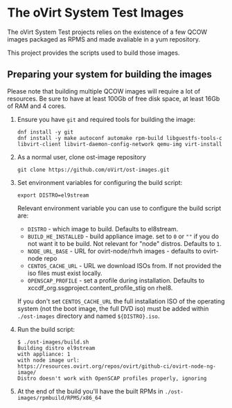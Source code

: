 # The oVirt System Test Images

The oVirt System Test projects relies on the existence of a few QCOW images packaged as RPMS
and made avaliable in a yum repository.

This project provides the scripts used to build those images.

## Preparing your system for building the images

Please note that building multiple QCOW images will require a lot of resources.
Be sure to have at least 100Gb of free disk space, at least 16Gb of RAM and 4 cores.

1. Ensure you have `git` and required tools for building the image:

   ```console
   dnf install -y git
   dnf install -y make autoconf automake rpm-build libguestfs-tools-c libvirt-client libvirt-daemon-config-network qemu-img virt-install
   ```

2. As a normal user, clone ost-image repository

   ```console
   git clone https://github.com/oVirt/ost-images.git
   ```

3. Set environment variables for configuring the build script:

   ```console
   export DISTRO=el9stream
   ```

   Relevant environment variable you can use to configure the build script are:
   - `DISTRO` - which image to build. Defaults to el8stream.
   - `BUILD_HE_INSTALLED` - build appliance image. set to `0` or `""` if you do not want it to be build. Not relevant for "node" distros. Defaults to `1`.
   - `NODE_URL_BASE` - URL for ovirt-node/rhvh images - defaults to ovirt-node repo
   - `CENTOS_CACHE_URL` - URL we download ISOs from. If not provided the iso files must exist locally.
   - `OPENSCAP_PROFILE` - set a profile during installation. Defaults to xccdf_org.ssgproject.content_profile_stig on rhel8.

   If you don't set `CENTOS_CACHE_URL` the full installation ISO of the operating system (not the boot image, the full DVD iso)
   must be added within `./ost-images` directory and named `${DISTRO}.iso`.

4. Run the build script:

   ```console
   $ ./ost-images/build.sh 
   Building distro el9stream
   with appliance: 1
   with node image url: https://resources.ovirt.org/repos/ovirt/github-ci/ovirt-node-ng-image/
   Distro doesn't work with OpenSCAP profiles properly, ignoring
   ```

5. At the end of the build you'll have the built RPMs in `./ost-images/rpmbuild/RPMS/x86_64`
